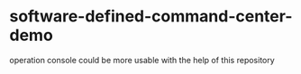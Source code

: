 # software-defined-command-center-demo
operation console could be more usable with the help of this repository
